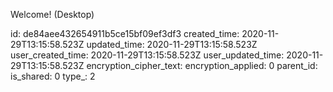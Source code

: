 Welcome! (Desktop)

id: de84aee432654911b5ce15bf09ef3df3
created_time: 2020-11-29T13:15:58.523Z
updated_time: 2020-11-29T13:15:58.523Z
user_created_time: 2020-11-29T13:15:58.523Z
user_updated_time: 2020-11-29T13:15:58.523Z
encryption_cipher_text: 
encryption_applied: 0
parent_id: 
is_shared: 0
type_: 2